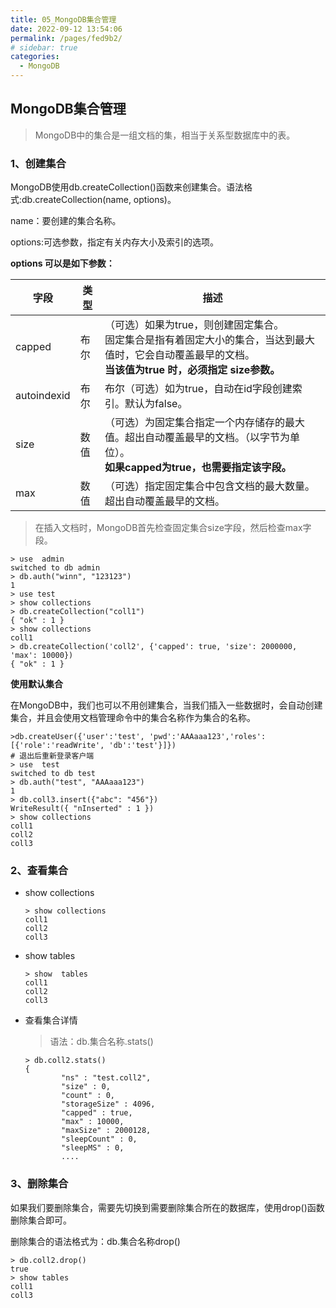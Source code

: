 ```yaml
---
title: 05_MongoDB集合管理
date: 2022-09-12 13:54:06
permalink: /pages/fed9b2/
# sidebar: true
categories:
  - MongoDB
---
```

## MongoDB集合管理

>MongoDB中的集合是一组文档的集，相当于关系型数据库中的表。

### 1、创建集合

MongoDB使用db.createCollection()函数来创建集合。语法格式:db.createCollection(name, options)。

 name：要创建的集合名称。

options:可选参数，指定有关内存大小及索引的选项。

**options 可以是如下参数：**

| 字段        | 类型 | 描述                                                         |
| ----------- | ---- | ------------------------------------------------------------ |
| capped      | 布尔 | （可选）如果为true，则创建固定集合。<br />固定集合是指有着固定大小的集合，当达到最大值时，它会自动覆盖最早的文档。<br/>**当该值为true 时，必须指定 size参数。** |
| autoindexid | 布尔 | 布尔（可选）如为true，自动在id字段创建索引。默认为false。    |
| size        | 数值 | （可选）为固定集合指定一个内存储存的最大值。超出自动覆盖最早的文档。（以字节为单位）。<br />**如果capped为true，也需要指定该字段。** |
| max         | 数值 | （可选）指定固定集合中包含文档的最大数量。超出自动覆盖最早的文档。 |

> 在插入文档时，MongoDB首先检查固定集合size字段，然后检查max字段。

```shell
> use  admin
switched to db admin
> db.auth("winn", "123123")
1
> use test
> show collections
> db.createCollection("coll1")
{ "ok" : 1 }
> show collections
coll1
> db.createCollection('coll2', {'capped': true, 'size': 2000000, 'max': 10000})
{ "ok" : 1 }
```

**使用默认集合**

在MongoDB中，我们也可以不用创建集合，当我们插入一些数据时，会自动创建集合，并且会使用文档管理命令中的集合名称作为集合的名称。

```shell
>db.createUser({'user':'test', 'pwd':'AAAaaa123','roles':[{'role':'readWrite', 'db':'test'}]})
# 退出后重新登录客户端
> use  test
switched to db test
> db.auth("test", "AAAaaa123")
1
> db.coll3.insert({"abc": "456"})
WriteResult({ "nInserted" : 1 })
> show collections
coll1
coll2
coll3
```

### 2、查看集合

- show collections

  ```shell
  > show collections
  coll1
  coll2
  coll3
  ```

- show  tables

  ```shell
  > show  tables
  coll1
  coll2
  coll3
  ```

- 查看集合详情

  > 语法：db.集合名称.stats()

  ```shell
  > db.coll2.stats()
  {
          "ns" : "test.coll2",
          "size" : 0,
          "count" : 0,
          "storageSize" : 4096,
          "capped" : true,
          "max" : 10000,
          "maxSize" : 2000128,
          "sleepCount" : 0,
          "sleepMS" : 0,
          ....
  ```

### 3、删除集合

如果我们要删除集合，需要先切换到需要删除集合所在的数据库，使用drop()函数删除集合即可。

删除集合的语法格式为：db.集合名称drop()

```shell
> db.coll2.drop()
true
> show tables
coll1
coll3
```

